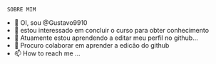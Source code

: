      SOBRE MIM

- 👋 OI, sou @Gustavo9910
- 👀 estou interessado em concluir o curso para obter conhecimento
- 🌱 Atuamente estou aprendendo a editar meu perfil no github...
- 💞️ Procuro colaborar em aprender a edicão do github
- 📫 How to reach me ...

